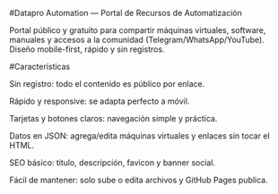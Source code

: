 #Datapro Automation — Portal de Recursos de Automatización

Portal público y gratuito para compartir máquinas virtuales, software, manuales y accesos a la comunidad (Telegram/WhatsApp/YouTube).
Diseño mobile-first, rápido y sin registros.

#Características

Sin registro: todo el contenido es público por enlace.

Rápido y responsive: se adapta perfecto a móvil.

Tarjetas y botones claros: navegación simple y práctica.

Datos en JSON: agrega/edita máquinas virtuales y enlaces sin tocar el HTML.

SEO básico: título, descripción, favicon y banner social.

Fácil de mantener: solo sube o edita archivos y GitHub Pages publica.
